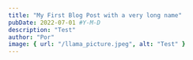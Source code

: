 ```yaml
---
title: "My First Blog Post with a very long name"
pubDate: 2022-07-01 #Y-M-D
description: "Test"
author: "Por"
image: { url: "/llama_picture.jpeg", alt: "Test" }
---
```

